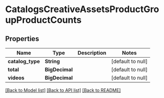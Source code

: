 # CatalogsCreativeAssetsProductGroupProductCounts
## Properties

| Name | Type | Description | Notes |
|------------ | ------------- | ------------- | -------------|
| **catalog\_type** | **String** |  | [default to null] |
| **total** | **BigDecimal** |  | [default to null] |
| **videos** | **BigDecimal** |  | [default to null] |

[[Back to Model list]](../README.md#documentation-for-models) [[Back to API list]](../README.md#documentation-for-api-endpoints) [[Back to README]](../README.md)

